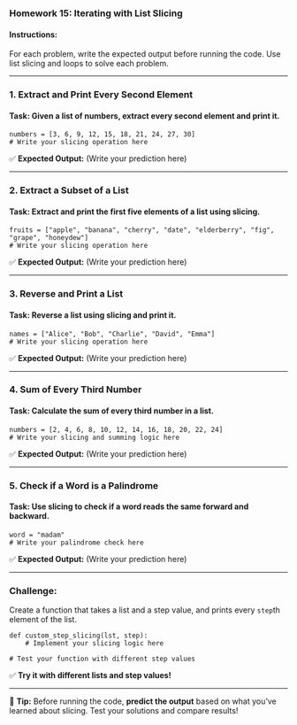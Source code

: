 ### **Homework 15: Iterating with List Slicing**

#### **Instructions:**

For each problem, write the expected output before running the code. Use list slicing and loops to solve each problem.

---

### **1. Extract and Print Every Second Element**

#### **Task:** Given a list of numbers, extract every second element and print it.

```
numbers = [3, 6, 9, 12, 15, 18, 21, 24, 27, 30]
# Write your slicing operation here
```

✅ **Expected Output:** (Write your prediction here)

---

### **2. Extract a Subset of a List**

#### **Task:** Extract and print the first five elements of a list using slicing.

```
fruits = ["apple", "banana", "cherry", "date", "elderberry", "fig", "grape", "honeydew"]
# Write your slicing operation here
```

✅ **Expected Output:** (Write your prediction here)

---

### **3. Reverse and Print a List**

#### **Task:** Reverse a list using slicing and print it.

```
names = ["Alice", "Bob", "Charlie", "David", "Emma"]
# Write your slicing operation here
```

✅ **Expected Output:** (Write your prediction here)

---

### **4. Sum of Every Third Number**

#### **Task:** Calculate the sum of every third number in a list.

```
numbers = [2, 4, 6, 8, 10, 12, 14, 16, 18, 20, 22, 24]
# Write your slicing and summing logic here
```

✅ **Expected Output:** (Write your prediction here)

---

### **5. Check if a Word is a Palindrome**

#### **Task:** Use slicing to check if a word reads the same forward and backward.

```
word = "madam"
# Write your palindrome check here
```

✅ **Expected Output:** (Write your prediction here)

---

### **Challenge:**

Create a function that takes a list and a step value, and prints every `step`th element of the list.

```
def custom_step_slicing(lst, step):
    # Implement your slicing logic here

# Test your function with different step values
```

✅ **Try it with different lists and step values!**

---

🔎 **Tip:** Before running the code, **predict the output** based on what you’ve learned about slicing. Test your solutions and compare results!
